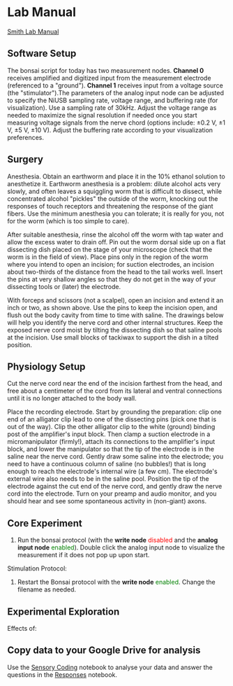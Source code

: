 # Lab Manual

[Smith Lab Manual](https://www.science.smith.edu/departments/neurosci/courses/bio330/labs/L4giants.html)

## Software Setup
The bonsai script for today has two measurement nodes. **Channel 0** receives amplified and digitized input from the measurement electrode (referenced to a "ground"). **Channel 1** receives input from a voltage source (the "stimulator").The parameters of the analog input node can be adjusted to specify the NiUSB sampling rate, voltage range, and buffering rate (for visualization). Use a sampling rate of 30kHz. Adjust the voltage range as needed to maximize the signal resolution if needed once you start measuring voltage signals from the nerve chord (options include: ±0.2 V, ±1 V, ±5 V, ±10 V). Adjust the buffering rate according to your visualization preferences. 

## Surgery
Anesthesia. Obtain an earthworm and place it in the 10% ethanol solution to anesthetize it. Earthworm anesthesia is a problem: dilute alcohol acts very slowly, and often leaves a squiggling worm that is difficult to dissect, while concentrated alcohol "pickles" the outside of the worm, knocking out the responses of touch receptors and threatening the response of the giant fibers. Use the minimum anesthesia you can tolerate; it is really for you, not for the worm (which is too simple to care).

After suitable anesthesia, rinse the alcohol off the worm with tap water and allow the excess water to drain off. Pin out the worm dorsal side up on a flat dissecting dish placed on the stage of your microscope (check that the worm is in the field of view). Place pins only in the region of the worm where you intend to open an incision; for suction electrodes, an incision about two-thirds of the distance from the head to the tail works well. Insert the pins at very shallow angles so that they do not get in the way of your dissecting tools or (later) the electrode.

With forceps and scissors (not a scalpel), open an incision and extend it an inch or two, as shown above. Use the pins to keep the incision open, and flush out the body cavity from time to time with saline. The drawings below will help you identify the nerve cord and other internal structures. Keep the exposed nerve cord moist by tilting the dissecting dish so that saline pools at the incision. Use small blocks of tackiwax to support the dish in a tilted position.

## Physiology Setup

Cut the nerve cord near the end of the incision farthest from the head, and free about a centimeter of the cord from its lateral and ventral connections until it is no longer attached to the body wall.

Place the recording electrode. Start by grounding the preparation: clip one end of an alligator clip lead to one of the dissecting pins (pick one that is out of the way). Clip the other alligator clip to the white (ground) binding post of the amplifier's input block. Then clamp a suction electrode in a micromanipulator (firmly!), attach its connections to the amplifier's input block, and lower the manipulator so that the tip of the electrode is in the saline near the nerve cord. Gently draw some saline into the electrode; you need to have a continuous column of saline (no bubbles!) that is long enough to reach the electrode's internal wire (a few cm). The electrode's external wire also needs to be in the saline pool. Position the tip of the electrode against the cut end of the nerve cord, and gently draw the nerve cord into the electrode. Turn on your preamp and audio monitor, and you should hear and see some spontaneous activity in (non-giant) axons.


<a id="experiment"></a>
## Core Experiment

1. Run the bonsai protocol (with the <b>write node</b> <font color = 'red'>disabled</font> and the <b>analog input node</b> <font color = 'green'>enabled</font>). Double click the analog input node to visualize the measurement if it does not pop up upon start.

Stimulation Protocol: 
1. Restart the Bonsai protocol with the <b>write node</b> <font color = 'green'>enabled</font>. Change the filename as needed.


## Experimental Exploration
Effects of:


## Copy data to your Google Drive for analysis
Use the [Sensory Coding](../week-5/Sensory-Coding-MRO.ipynb) notebook to analyse your data and answer the questions in the [Responses](../week-5/Sensory-Coding-MRO_Responses.ipynb) notebook.

